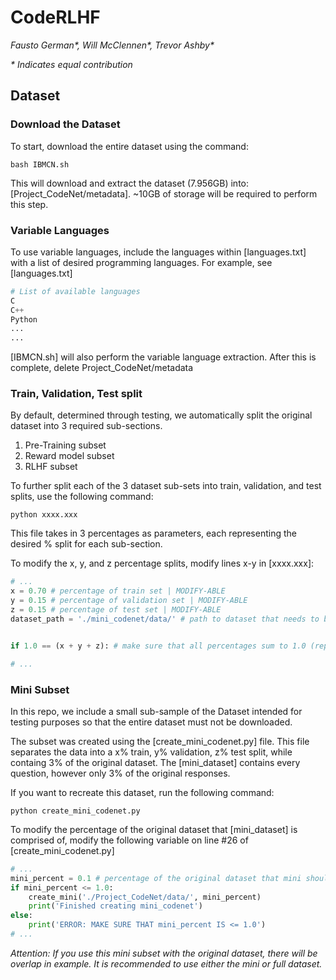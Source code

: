 # CodeRLHF
*Fausto German\*, Will McClennen\*, Trevor Ashby\**

*\* Indicates equal contribution*

## Dataset
### Download the Dataset
To start, download the entire dataset using the command:
```
bash IBMCN.sh
```
This will download and extract the dataset (7.956GB) into: [Project_CodeNet/metadata]. ~10GB of storage will be required to perform this step.

### Variable Languages
To use variable languages, include the languages within [languages.txt] with a list of desired programming languages. For example, see [languages.txt]

```python
# List of available languages
C
C++
Python
...
...
```

[IBMCN.sh] will also perform the variable language extraction. After this is complete, delete Project_CodeNet/metadata

### Train, Validation, Test split
By default, determined through testing, we automatically split the original dataset into 3 required sub-sections.

1. Pre-Training subset
2. Reward model subset
3. RLHF subset

To further split each of the 3 dataset sub-sets into train, validation, and test splits, use the following command:
```shell
python xxxx.xxx
```
This file takes in 3 percentages as parameters, each representing the desired % split for each sub-section.

To modify the x, y, and z percentage splits, modify lines x-y in [xxxx.xxx]:

```python
# ...
x = 0.70 # percentage of train set | MODIFY-ABLE
y = 0.15 # percentage of validation set | MODIFY-ABLE
z = 0.15 # percentage of test set | MODIFY-ABLE
dataset_path = './mini_codenet/data/' # path to dataset that needs to be split | MODIFY-ABLE


if 1.0 == (x + y + z): # make sure that all percentages sum to 1.0 (representing 100%)

# ...
```

### Mini Subset
In this repo, we include a small sub-sample of the Dataset intended for testing purposes so that the entire dataset must not be downloaded.

The subset was created using the [create_mini_codenet.py] file. This file separates the data into a x% train, y% validation, z% test split, while containg 3% of the original dataset. The [mini_dataset] contains every question, however only 3% of the original responses.

If you want to recreate this dataset, run the following command:
```shell
python create_mini_codenet.py
```
To modify the percentage of the original dataset that [mini_dataset] is comprised of, modify the following variable on line #26 of [create_mini_codenet.py]
```python
# ...
mini_percent = 0.1 # percentage of the original dataset that mini should consist of | MODIFY-ABLE
if mini_percent <= 1.0:
    create_mini('./Project_CodeNet/data/', mini_percent)
    print('Finished creating mini_codenet')
else:
    print('ERROR: MAKE SURE THAT mini_percent IS <= 1.0')
# ...
```

*Attention: If you use this mini subset with the original dataset, there will be overlap in example. It is recommended to use either the mini or full dataset.*
